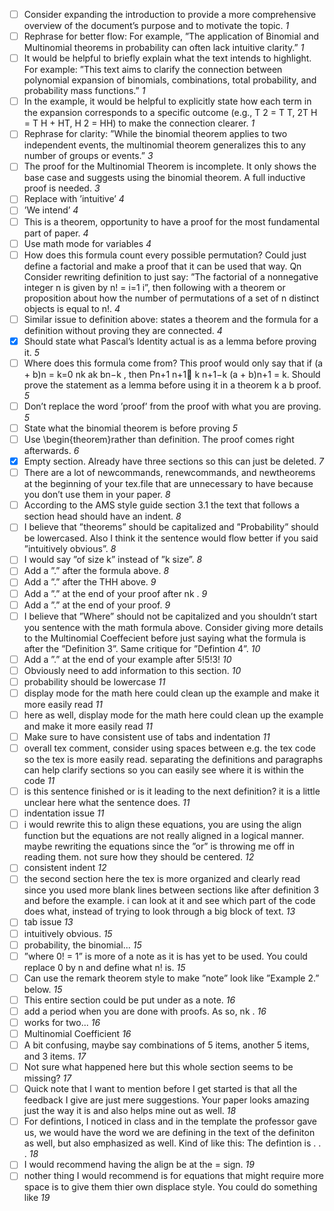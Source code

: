 - [ ] Consider expanding the introduction to provide a more comprehensive overview of the document’s purpose and to motivate the topic. *1*
- [ ] Rephrase for better flow: For example, ”The application of Binomial and Multinomial theorems in probability can often lack intuitive clarity.” *1*
- [ ] It would be helpful to briefly explain what the text intends to highlight. For example: ”This text aims to clarify the connection between polynomial expansion of binomials, combinations, total probability, and probability mass functions.” *1*
- [ ] In the example, it would be helpful to explicitly state how each term in the expansion corresponds to a specific outcome (e.g., T 2 = T T, 2T H = T H + HT, H 2 = HH) to make the connection clearer. *1*
- [ ] Rephrase for clarity: ”While the binomial theorem applies to two independent events, the multinomial theorem generalizes this to any number of groups or events.” *3*
- [ ] The proof for the Multinomial Theorem is incomplete. It only shows the base case and suggests using the binomial theorem. A full inductive proof is needed. *3*
- [ ] Replace with ’intuitive’ *4*
- [ ] ’We intend’ *4*
- [ ] This is a theorem, opportunity to have a proof for the most fundamental part of paper. *4*
- [ ] Use math mode for variables *4*
- [ ] How does this formula count every possible permutation? Could just define a factorial and make a proof that it can be used that way. Qn Consider rewriting definition to just say: ”The factorial of a nonnegative integer n is given by n! = i=1 i”, then following with a theorem or proposition about how the number of permutations of a set of n distinct objects is equal to n!. *4*
- [ ] Similar issue to definition above: states a theorem and the formula for a definition without proving they are connected. *4*
- [x] Should state what Pascal’s Identity actual is as a lemma before proving it. *5*
- [ ] Where does this formula come from? This proof would only say that if (a + b)n = k=0 nk ak bn−k , then Pn+1 n+1 k n+1−k (a + b)n+1 = k. Should prove the statement as a lemma before using it in a theorem k a b proof. *5*
- [ ] Don’t replace the word ’proof’ from the proof with what you are proving. *5*
- [ ] State what the binomial theorem is before proving *5*
- [ ] Use \begin{theorem}rather than definition. The proof comes right afterwards. *6*
- [x] Empty section. Already have three sections so this can just be deleted. *7*
- [ ] There are a lot of newcommands, renewcommands, and newtheorems at the beginning of your tex.file that are unnecessary to have because you don’t use them in your paper. *8*
- [ ] According to the AMS style guide section 3.1 the text that follows a section head should have an indent. *8*
- [ ] I believe that ”theorems” should be capitalized and ”Probability” should be lowercased. Also I think it the sentence would flow better if you said ”intuitively obvious”. *8*
- [ ] I would say ”of size k” instead of ”k size”. *8*
- [ ] Add a ”.” after the formula above. *8*
- [ ] Add a ”.” after the THH above. *9*
- [ ] Add a ”.” at the end of your proof after nk . *9*
- [ ] Add a ”.” at the end of your proof. *9*
- [ ] I believe that ”Where” should not be capitalized and you shouldn’t start you sentence with the math formula above. Consider giving more details to the Multinomial Coeffecient before just saying what the formula is after the ”Definition 3”. Same critique for ”Defintion 4”. *10*
- [ ] Add a ”.” at the end of your example after 5!5!3! *10*
- [ ] Obviously need to add information to this section. *10*
- [ ] probability should be lowercase *11*
- [ ] display mode for the math here could clean up the example and make it more easily read *11*
- [ ] here as well, display mode for the math here could clean up the example and make it more easily read *11*
- [ ] Make sure to have consistent use of tabs and indentation *11*
- [ ] overall tex comment, consider using spaces between e.g. the tex code so the tex is more easily read. separating the definitions and paragraphs can help clarify sections so you can easily see where it is within the code *11*
- [ ] is this sentence finished or is it leading to the next definition? it is a little unclear here what the sentence does. *11*
- [ ] indentation issue *11*
- [ ] i would rewrite this to align these equations, you are using the align function but the equations are not really aligned in a logical manner. maybe rewriting the equations since the ”or” is throwing me off in reading them. not sure how they should be centered. *12*
- [ ] consistent indent *12*
- [ ] the second section here the tex is more organized and clearly read since you used more blank lines between sections like after definition 3 and before the example. i can look at it and see which part of the code does what, instead of trying to look through a big block of text. *13*
- [ ] tab issue *13*
- [ ] intuitively obvious. *15*
- [ ] probability, the binomial... *15*
- [ ] ”where 0! = 1” is more of a note as it is has yet to be used. You could replace 0 by n and define what n! is. *15*
- [ ] Can use the remark theorem style to make ”note” look like ”Example 2.” below. *15*
- [ ] This entire section could be put under as a note. *16*
- [ ] add a period when you are done with proofs. As so, nk . *16*
- [ ] works for two... *16*
- [ ] Multinomial Coefficient *16*
- [ ] A bit confusing, maybe say combinations of 5 items, another 5 items, and 3 items. *17*
- [ ] Not sure what happened here but this whole section seems to be missing? *17*
- [ ] Quick note that I want to mention before I get started is that all the feedback I give are just mere suggestions. Your paper looks amazing just the way it is and also helps mine out as well. *18*
- [ ] For defintions, I noticed in class and in the template the professor gave us, we would have the word we are defining in the text of the definiton as well, but also emphasized as well. Kind of like this: The defintion is . . . *18*
- [ ] I would recommend having the align be at the = sign. *19*
- [ ] nother thing I would recommend is for equations that might require more space is to give them thier own displace style. You could do something like *19*